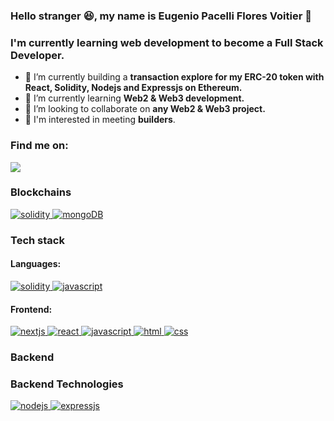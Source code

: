 ### Hello stranger 😆, my name is Eugenio Pacelli Flores Voitier 👋
### I'm currently learning web development to become a Full Stack Developer.

- 🔭 I’m currently building a **transaction explore for my ERC-20 token with React, Solidity, Nodejs and Expressjs on Ethereum.**
- 🌱 I’m currently learning **Web2 & Web3 development.**
- 👯 I’m looking to collaborate on **any Web2 & Web3 project.**
- 🤝 I'm interested in meeting **builders**.

### Find me on:
  <a href="https://twitter.com/pacelliv3" ><img src="https://img.shields.io/badge/Twitter-1DA1F2?style=for-the-badge&logo=twitter&logoColor=white"></a>

<h3 align="left">Blockchains</h3>
<p align="left">
  <a href="https://ethereum.org/en/" rel="noreferrer"> <img src="https://img.shields.io/badge/Ethereum-3C3C3D?style=for-the-badge&logo=Ethereum&logoColor=white" alt="solidity"/> </a>
  <a href="https://chain.link/" rel="noreferrer"> <img src="https://img.shields.io/badge/chainlink-375BD2?style=for-the-badge&logo=chainlink&logoColor=white" alt="mongoDB"/> </a>
</p>

### Tech stack

#### Languages:

<p align="left">
  <a href="https://docs.soliditylang.org/en/latest/" target="_blank" rel="noreferrer"> <img src="https://img.shields.io/badge/Solidity-e6e6e6?style=for-the-badge&logo=solidity&logoColor=black" alt="solidity"/> </a>
  <a href="https://developer.mozilla.org/en-US/docs/Web/JavaScript" target="_blank" rel="noreferrer"> <img src="https://img.shields.io/badge/JavaScript-323330?style=for-the-badge&logo=javascript&logoColor=F7DF1E" alt="javascript"/> </a>
</p>

#### Frontend:

<p align="left">
    <a href="https://nextjs.org/" target="_blank" rel="noreferrer"> <img src="https://img.shields.io/badge/next.js-000000?style=for-the-badge&logo=nextdotjs&logoColor=white" alt="nextjs"/> </a>
    <a href="https://reactjs.org/" target="_blank" rel="noreferrer"> <img src="https://img.shields.io/badge/React-20232A?style=for-the-badge&logo=react&logoColor=61DAFB" alt="react"/> </a>
    <a href="https://developer.mozilla.org/en-US/docs/Web/JavaScript" target="_blank" rel="noreferrer"> <img src="https://img.shields.io/badge/JavaScript-323330?style=for-the-badge&logo=javascript&logoColor=F7DF1E" alt="javascript"/> </a>
  <a href="https://www.w3.org/html/" target="_blank" rel="noreferrer"> <img src="https://img.shields.io/badge/HTML5-E34F26?style=for-the-badge&logo=html5&logoColor=white" alt="html"/> </a>
  <a href="https://www.w3schools.com/css/" target="_blank" rel="noreferrer"> <img src="https://img.shields.io/badge/CSS3-1572B6?style=for-the-badge&logo=css3&logoColor=white" alt="css"/> </a>
</p>

### Backend

<h3 align="left">Backend Technologies</h3>
<p align="left">
  <a href="https://nodejs.org" target="_blank" rel="noreferrer"> <img src="https://img.shields.io/badge/Node.js-339933?style=for-the-badge&logo=nodedotjs&logoColor=white" alt="nodejs"/> </a>
  <a href="https://expressjs.com" target="_blank" rel="noreferrer"> <img src="https://img.shields.io/badge/Express.js-000000?style=for-the-badge&logo=express&logoColor=white" alt="expressjs"/> </a>
</p>
